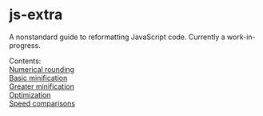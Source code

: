 # js-extra
A nonstandard guide to reformatting JavaScript code.
Currently a work-in-progress.  
  
Contents:  
[Numerical rounding](https://github.com/00Fjongl/js-extra/blob/0/Debugging/num.md)  
[Basic minification](https://github.com/00Fjongl/js-extra/blob/0/Minification/basic.md)  
[Greater minification](https://github.com/00Fjongl/js-extra/blob/0/Minification/mini.md)  
[Optimization](https://github.com/00Fjongl/js-extra/blob/0/Optimization/blink.md)  
[Speed comparisons](https://github.com/00Fjongl/js-extra/blob/0/Optimization/speed.md)
